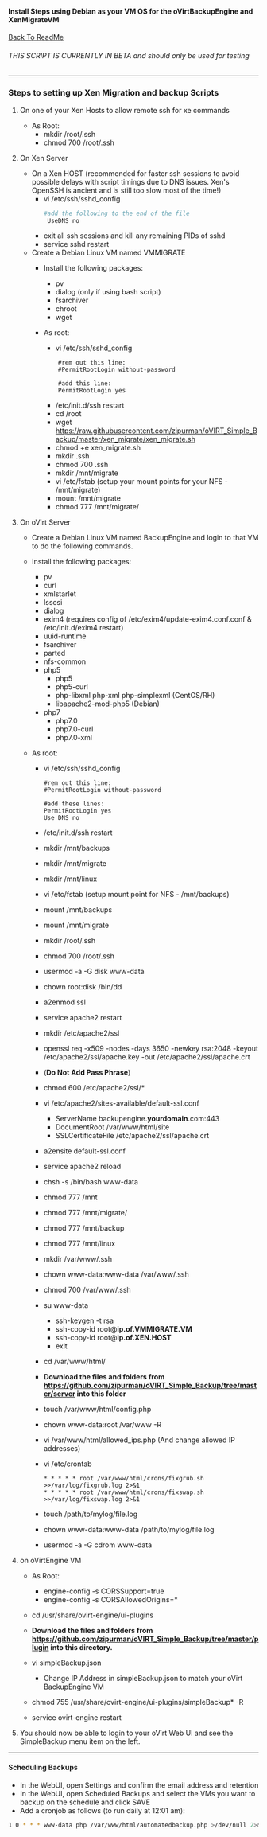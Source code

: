 #### Install Steps using Debian as your VM OS for the oVirtBackupEngine and XenMigrateVM
 
 [Back To ReadMe](https://github.com/zipurman/oVIRT_Simple_Backup/)
 
 
###### THIS SCRIPT IS CURRENTLY IN BETA and should only be used for testing 

---

### Steps to setting up Xen Migration and backup Scripts

1.  On one of your Xen Hosts to allow remote ssh for xe commands
    *  As Root:
        *  mkdir /root/.ssh
        *  chmod 700 /root/.ssh

2.  On Xen Server
    * On a Xen HOST (recommended for faster ssh sessions to avoid possible delays with script timings due to DNS issues. Xen's OpenSSH is ancient and is still too slow most of the time!)
        *  vi /etc/ssh/sshd\_config
           ```bash
           #add the following to the end of the file
            UseDNS no
           ```
        * exit all ssh sessions and kill any remaining PIDs of sshd
        * service sshd restart
    *  Create a Debian Linux VM named VMMIGRATE
        *  Install the following packages:
            *  pv
            *  dialog (only if using bash script)
            *  fsarchiver
            *  chroot
            *  wget

        *  As root:
            *  vi /etc/ssh/sshd\_config
            ```
                #rem out this line:
                #PermitRootLogin without-password
                
                #add this line:
                PermitRootLogin yes
            ```

            *  /etc/init.d/ssh restart
            *  cd /root
            *  wget https://raw.githubusercontent.com/zipurman/oVIRT_Simple_Backup/master/xen_migrate/xen_migrate.sh
            *  chmod +e xen\_migrate.sh
            *  mkdir .ssh
            *  chmod 700 .ssh
            *  mkdir /mnt/migrate
            *  vi /etc/fstab (setup your mount points for your NFS - /mnt/migrate)
            * mount /mnt/migrate
            * chmod 777 /mnt/migrate/

3.  On oVirt Server
    *  Create a Debian Linux VM named BackupEngine and login to that VM to do the following commands.
    *  Install the following packages:
        *  pv
        *  curl
        *  xmlstarlet
        *  lsscsi
        *  dialog
        *  exim4 (requires config of /etc/exim4/update-exim4.conf.conf & /etc/init.d/exim4 restart)
        *  uuid-runtime
        *  fsarchiver
        *  parted
        *  nfs-common
        *  php5
            *  php5
            *  php5-curl
            *  php-libxml php-xml php-simplexml (CentOS/RH)
            *  libapache2-mod-php5 (Debian)
        *  php7
            *  php7.0
            *  php7.0-curl
            *  php7.0-xml

    *  As root:
        *  vi /etc/ssh/sshd\_config
            ```
            #rem out this line:
            #PermitRootLogin without-password
                            
            #add these lines:
            PermitRootLogin yes
            Use DNS no
            ```

        *  /etc/init.d/ssh restart
        *  mkdir /mnt/backups
        *  mkdir /mnt/migrate
        *  mkdir /mnt/linux
        *  vi /etc/fstab (setup mount point for NFS - /mnt/backups)
        *  mount /mnt/backups
        *  mount /mnt/migrate
        *  mkdir /root/.ssh
        * chmod 700 /root/.ssh
        * usermod -a -G disk www-data
        * chown root:disk /bin/dd
        * a2enmod ssl
        * service apache2 restart
        * mkdir /etc/apache2/ssl
        * openssl req -x509 -nodes -days 3650 -newkey rsa:2048 -keyout /etc/apache2/ssl/apache.key -out /etc/apache2/ssl/apache.crt
        * (**Do Not Add Pass Phrase**)
        * chmod 600 /etc/apache2/ssl/\*
        * vi /etc/apache2/sites-available/default-ssl.conf
            *  ServerName backupengine.**yourdomain**.com:443
            *  DocumentRoot /var/www/html/site
            *  SSLCertificateFile /etc/apache2/ssl/apache.crt
        * a2ensite default-ssl.conf
        * service apache2 reload
        * chsh -s /bin/bash www-data
        * chmod 777 /mnt
        * chmod 777 /mnt/migrate/
        * chmod 777 /mnt/backup
        * chmod 777 /mnt/linux
        * mkdir /var/www/.ssh
        * chown www-data:www-data /var/www/.ssh
        * chmod 700 /var/www/.ssh
        * su www-data
            * ssh-keygen -t rsa
            * ssh-copy-id root@**ip.of.VMMIGRATE.VM**
            * ssh-copy-id root@**ip.of.XEN.HOST**
            * exit
        * cd /var/www/html/
        * **Download the files and folders from
            https://github.com/zipurman/oVIRT_Simple_Backup/tree/master/server
            into this folder**
        * touch /var/www/html/config.php
        * chown www-data:root /var/www -R
        * vi /var/www/html/allowed_ips.php (And change allowed IP addresses)
        * vi /etc/crontab
            ```
            * * * * * root /var/www/html/crons/fixgrub.sh >>/var/log/fixgrub.log 2>&1
            * * * * * root /var/www/html/crons/fixswap.sh >>/var/log/fixswap.log 2>&1
            ```
        * touch /path/to/mylog/file.log
        * chown www-data:www-data /path/to/mylog/file.log
        * usermod -a -G cdrom www-data
        
4.  on oVirtEngine VM
    *  As Root:
        *  engine-config -s CORSSupport=true
        *  engine-config -s CORSAllowedOrigins=\*

    *  cd /usr/share/ovirt-engine/ui-plugins
    *  **Download the files and folders from
        https://github.com/zipurman/oVIRT_Simple_Backup/tree/master/plugin
        into this directory.**
    *  vi simpleBackup.json
        -   Change IP Address in simpleBackup.json to match your oVirt
            BackupEngine VM
    *  chmod 755 /usr/share/ovirt-engine/ui-plugins/simpleBackup* -R
    *  service ovirt-engine restart

5.  You should now be able to login to your oVirt Web UI and see the
    SimpleBackup menu item on the left.

---

#### Scheduling Backups

*  In the WebUI, open Settings and confirm the email address and retention
*  In the WebUI, open Scheduled Backups and select the VMs you want to backup on the schedule and click SAVE
*  Add a cronjob as follows (to run daily at 12:01 am):
```bash
1 0 * * * www-data php /var/www/html/automatedbackup.php >/dev/null 2>&1
```